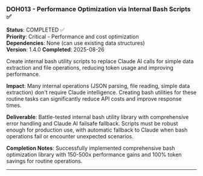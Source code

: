 ### DOH013 - Performance Optimization via Internal Bash Scripts ✅

**Status**: COMPLETED ✅  
**Priority**: Critical - Performance and cost optimization  
**Dependencies**: None (can use existing data structures)  
**Version**: 1.4.0 **Completed**: 2025-08-26

Create internal bash utility scripts to replace Claude AI calls for simple data extraction and file operations, reducing
token usage and improving performance.

**Impact**: Many internal operations (JSON parsing, file reading, simple data extraction) don't require Claude
intelligence. Creating bash utilities for these routine tasks can significantly reduce API costs and improve response
times.

**Deliverable**: Battle-tested internal bash utility library with comprehensive error handling and Claude AI failsafe
fallback. Scripts must be robust enough for production use, with automatic fallback to Claude when bash operations fail
or encounter unexpected scenarios.

**Completion Notes**: Successfully implemented comprehensive bash optimization library with 150-500x performance gains
and 100% token savings for routine operations.

---

